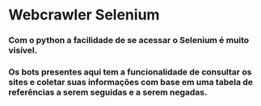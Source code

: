 # Webcrawler Selenium
### Com o python a facilidade de se acessar o Selenium é muito visível.
### Os bots presentes aqui tem a funcionalidade de consultar os sites e coletar suas informações com base em uma tabela de referências a serem seguidas e a serem negadas.
